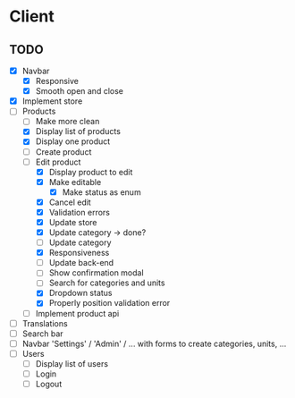 # Client

## TODO

- [x] Navbar
  - [x] Responsive
  - [x] Smooth open and close
- [x] Implement store
- [ ] Products
  - [ ] Make more clean
  - [x] Display list of products
  - [x] Display one product
  - [ ] Create product
  - [ ] Edit product
    - [x] Display product to edit
    - [x] Make editable
      - [x] Make status as enum
    - [x] Cancel edit
    - [x] Validation errors
    - [x] Update store
    - [x] Update category -> done?
    - [ ] Update category
    - [x] Responsiveness
    - [ ] Update back-end
    - [ ] Show confirmation modal
    - [ ] Search for categories and units
    - [x] Dropdown status
    - [x] Properly position validation error
  - [ ] Implement product api
- [ ] Translations
- [ ] Search bar
- [ ] Navbar 'Settings' / 'Admin' / ... with forms to create categories, units, ...
- [ ] Users
  - [ ] Display list of users
  - [ ] Login
  - [ ] Logout

